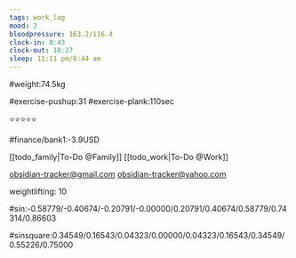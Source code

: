 ```yaml
---
tags: work_log
mood: 2
bloodpressure: 163.2/116.4
clock-in: 8:43
clock-out: 18:27
sleep: 11:11 pm/6:44 am
---
```


#weight:74.5kg

#exercise-pushup:31
#exercise-plank:110sec


⭐⭐⭐⭐⭐

#finance/bank1:-3.9USD

[[todo_family|To-Do @Family]]
[[todo_work|To-Do @Work]]

obsidian-tracker@gmail.com
obsidian-tracker@yahoo.com

weightlifting: 10

#sin:-0.58779/-0.40674/-0.20791/-0.00000/0.20791/0.40674/0.58779/0.74314/0.86603

#sinsquare:0.34549/0.16543/0.04323/0.00000/0.04323/0.16543/0.34549/0.55226/0.75000

